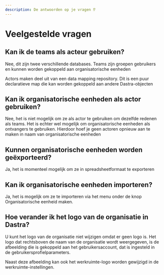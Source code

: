 ```yaml
---
description: De antwoorden op je vragen ⁉️
---
```


# Veelgestelde vragen

## Kan ik de teams als acteur gebruiken?

Nee, dit zijn twee verschillende databases. Teams zijn groepen gebruikers en kunnen worden gekoppeld aan organisatorische eenheden &#x20;

Actors maken deel uit van een data mapping repository. Dit is een puur declaratieve map die kan worden gekoppeld aan andere Dastra-objecten &#x20;

## Kan ik organisatorische eenheden als actor gebruiken?

Nee, het is niet mogelijk om ze als actor te gebruiken om dezelfde redenen als teams. Het is echter wel mogelijk om organisatorische eenheden als ontvangers te gebruiken. Hierdoor hoef je geen actoren opnieuw aan te maken in naam van organisatorische eenheden &#x20;

## Kunnen organisatorische eenheden worden geëxporteerd?

Ja, het is momenteel mogelijk om ze in spreadsheetformaat te exporteren &#x20;

## Kan ik organisatorische eenheden importeren?

Ja, het is mogelijk om ze te importeren via het menu onder de knop Organisatorische eenheid maken.

## Hoe verander ik het logo van de organisatie in Dastra?

U kunt het logo van de organisatie niet wijzigen omdat er geen logo is. Het logo dat rechtsboven de naam van de organisatie wordt weergegeven, is de afbeelding die is gekoppeld aan het gebruikersaccount, dat is ingesteld in de gebruikersprofielparameters.

Naast deze afbeelding kan ook het werkruimte-logo worden gewijzigd in de werkruimte-instellingen.